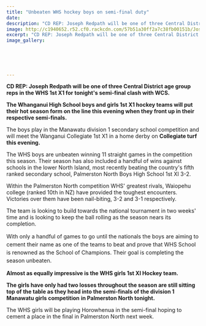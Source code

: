 ```yaml
---
title: "Unbeaten WHS hockey boys on semi-final duty"
date: 
description: "CD REP: Joseph Redpath will be one of three Central District age group reps in the WHS 1st X1 for tonight's semi-final clash with WCS, Wanganui Chronicle article on 17/8/16..."
image: http://c1940652.r52.cf0.rackcdn.com/57b51a30ff2a7c38fb00151b/Joseph-Redpath-WHS-vs-WCS-aug-17-2016.jpg
excerpt: "CD REP: Joseph Redpath will be one of three Central District age group reps in the WHS 1st X1 for tonight's semi-final clash with WCS."
image_gallery:
    
    
    
    
    
---
```


<p><strong>CD REP: Joseph Redpath will be one of three Central District age group reps in the WHS 1st X1 for tonight's semi-final clash with WCS.</strong></p>
<p><strong>The Whanganui High School boys and girls 1st X1 hockey teams will put their hot season form on the line this evening when they front up in their respective semi-finals.</strong></p>
<p>The boys play in the Manawatu division 1 secondary school competition and will meet the Wanganui Collegiate 1st X1 in a home derby on <strong>Collegiate turf this evening.</strong></p>
<p>The WHS boys are unbeaten winning 11 straight games in the competition this season. Their season has also included a handful of wins against schools in the lower North Island, most recently beating the country's fifth ranked secondary school, Palmerston North Boys High School 1st XI 3-2.</p>
<p>Within the Palmerston North competition WHS' greatest rivals, Waiopehu college (ranked 10th in NZ) have provided the toughest encounters. Victories over them have been nail-biting, 3-2 and 3-1 respectively.</p>
<p>The team is looking to build towards the national tournament in two weeks' time and is looking to keep the ball rolling as the season nears its completion.</p>
<p><span style="line-height: 1.5;">With only a handful of games to go until the nationals the boys are aiming to cement their name as one of the teams to beat and prove that WHS School is renowned as the School of Champions. Their goal is completing the season unbeaten.</span></p>
<p><strong>Almost as equally impressive is the WHS girls 1st XI Hockey team.</strong></p>
<p><strong>The girls have only had two losses throughout the season are still sitting top of the table as they head into the semi-finals of the division 1 Manawatu girls competition</strong> <strong>in Palmerston North tonight.</strong></p>
<p>The WHS girls will be playing Horowhenua in the semi-final hoping to cement a place in the final in Palmerston North next week.</p>

